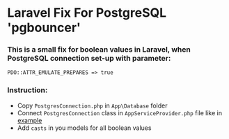 # Laravel Fix For PostgreSQL 'pgbouncer'



### This is a small fix for boolean values in Laravel, when PostgreSQL connection set-up with parameter:
``` PDO::ATTR_EMULATE_PREPARES => true ```


### Instruction: 
- Copy `PostgresConnection.php` in `App\Database` folder
- Connect `PostgresConnection` class in `AppServiceProvider.php` file like in [example](AppServiceProvider.php)
- Add `casts` in you models for all boolean values

